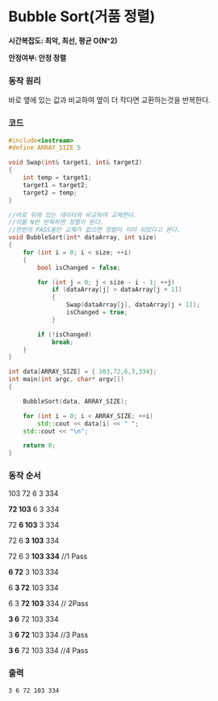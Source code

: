 # Bubble Sort(거품 정렬)

**시간복잡도: 최악, 최선, 평균 O(N^2)**

**안정여부: 안정 정렬**



### 동작 원리

바로 옆에 있는 값과 비교하여 옆이 더 작다면 교환하는것을 반복한다.



### 코드

```c++
#include<iostream>
#define ARRAY_SIZE 5

void Swap(int& target1, int& target2)
{
	int temp = target1;
	target1 = target2;
	target2 = temp;
}

//바로 뒤에 있는 데이터와 비교하여 교체한다.
//이를 N번 반복하면 정렬이 된다.
//한번의 PASS동안 교체가 없으면 정렬이 이미 되었다고 본다.
void BubbleSort(int* dataArray, int size)
{
	for (int i = 0; i < size; ++i)
	{
		bool isChanged = false;

		for (int j = 0; j < size - i - 1; ++j)
			if (dataArray[j] > dataArray[j + 1])
			{
				Swap(dataArray[j], dataArray[j + 1]);
				isChanged = true;
			}

		if (!isChanged)
			break;
	}
}

int data[ARRAY_SIZE] = { 103,72,6,3,334};
int main(int argc, char* argv[])
{

	BubbleSort(data, ARRAY_SIZE);

	for (int i = 0; i < ARRAY_SIZE; ++i)
		std::cout << data[i] << " ";
	std::cout << "\n";

	return 0;
}
```



### 동작 순서

103 72 6 3 334

**72 103** 6 3 334

72 **6 103** 3 334

72 6 **3 103** 334

72 6 3 **103 334**  //1 Pass

**6 72** 3 103 334

6 **3 72** 103 334

6 3 **72 103** 334 // 2Pass

**3 6** 72 103 334

3 **6 72** 103 334 //3 Pass

**3 6** 72 103 334 //4 Pass



### 출력

```
3 6 72 103 334
```

